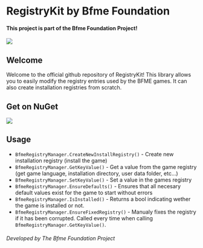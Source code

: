 # RegistryKit by Bfme Foundation
#### This project is part of the Bfme Foundation Project!
<a href="https://github.com/MarcellVokk/bfme-foundation-project">
    <img src="https://img.shields.io/badge/GitHub-Foundation Project-lime"/>
</a>

## Welcome
Welcome to the official github repository of RegistryKit!
This library allows you to easily modify the registry entries used by the BFME games. It can also create installation registries from scratch.

## Get on NuGet
<a href="https://www.nuget.org/packages/BfmeFoundationProject.RegistryKit">
   <img src="https://img.shields.io/nuget/v/BfmeFoundationProject.RegistryKit"/>
</a>

## Usage
- `BfmeRegistryManager.CreateNewInstallRegistry()` - Create new installation registry (install the game)
- `BfmeRegistryManager.GetKeyValue()` - Get a value from the game registry (get game language, installation directory, user data folder, etc...)
- `BfmeRegistryManager.SetKeyValue()` - Set a value in the games registry
- `BfmeRegistryManager.EnsureDefaults()` - Ensures that all necesary default values exist for the game to start without errors
- `BfmeRegistryManager.IsInstalled()` - Returns a bool indicating wether the game is installed or not.
- `BfmeRegistryManager.EnsureFixedRegistry()` - Manualy fixes the registry if it has been corrupted. Called every time when calling `BfmeRegistryManager.GetKeyValue()`.

###### Developed by The Bfme Foundation Project
